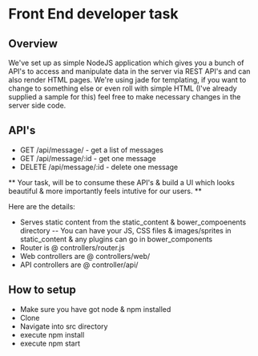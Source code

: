 # Front End developer task
## Overview

We've set up as simple NodeJS application which gives you a bunch of API's to access and manipulate data in the server
via REST API's and can also render HTML pages. We're using jade for templating, if you want to change to something else or even roll with
simple HTML (I've already supplied a sample for this) feel free to make necessary changes in the server side code.

## API's
- GET /api/message/ - get a list of messages
- GET /api/message/:id - get one message
- DELETE /api/message/:id - delete one message

** Your task, will be to consume these API's & build a UI which looks beautiful & more importantly feels intutive for our users. **

Here are the details:
- Serves static content from the static_content & bower_compoenents directory
-- You can have your JS, CSS files & images/sprites in static_content & any plugins can go in bower_components
- Router is @ controllers/router.js
- Web controllers are @ controllers/web/
- API controllers are @ controller/api/

## How to setup
- Make sure you have got node & npm installed
- Clone
- Navigate into src directory
- execute npm install
- execute npm start